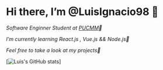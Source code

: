 # Hi there, I’m @LuisIgnacio98 👋
*Software Enginner Student at [PUCMM](https://www.pucmm.edu.do/)🏢*

*I’m currently learning React.js , Vue.js && Node.js🌱*

*Feel free to take a look at my projects🔻*

[![Luis's GitHub stats](https://github-readme-stats.vercel.app/api?username=LuisIgnacio98&show_icons=true&theme=dark)]

<!---
LuisIgnacio98/LuisIgnacio98 is a ✨ special ✨ repository because its `README.md` (this file) appears on your GitHub profile.
You can click the Preview link to take a look at your changes.
--->
